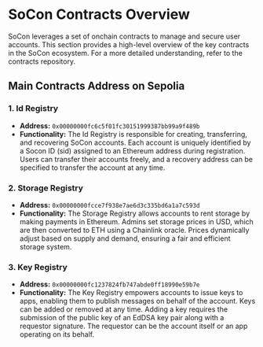 # SoCon Contracts Overview

SoCon leverages a set of onchain contracts to manage and secure user accounts. This section provides a high-level overview of the key contracts in the SoCon ecosystem. For a more detailed understanding, refer to the contracts repository.

## Main Contracts Address on Sepolia 

### 1. Id Registry

- **Address:** `0x00000000fc6c5f01fc30151999387bb99a9f489b`
- **Functionality:** The Id Registry is responsible for creating, transferring, and recovering SoCon accounts. Each account is uniquely identified by a Socon ID (sid) assigned to an Ethereum address during registration. Users can transfer their accounts freely, and a recovery address can be specified to transfer the account at any time.

### 2. Storage Registry

- **Address:** `0x00000000fcce7f938e7ae6d3c335bd6a1a7c593d`
- **Functionality:** The Storage Registry allows accounts to rent storage by making payments in Ethereum. Admins set storage prices in USD, which are then converted to ETH using a Chainlink oracle. Prices dynamically adjust based on supply and demand, ensuring a fair and efficient storage system.

### 3. Key Registry

- **Address:** `0x00000000fc1237824fb747abde0ff18990e59b7e`
- **Functionality:** The Key Registry empowers accounts to issue keys to apps, enabling them to publish messages on behalf of the account. Keys can be added or removed at any time. Adding a key requires the submission of the public key of an EdDSA key pair along with a requestor signature. The requestor can be the account itself or an app operating on its behalf.
